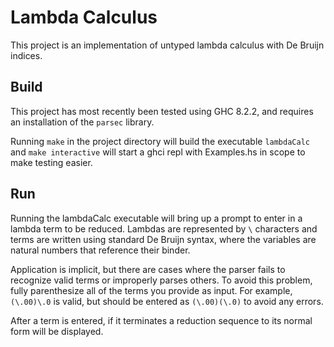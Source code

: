 # Lambda Calculus  
This project is an implementation of untyped lambda calculus with De Bruijn 
indices.  
  
## Build  
This project has most recently been tested using GHC 8.2.2, and requires an 
installation of the `parsec` library.  
  
Running `make` in the project directory will build the executable 
`lambdaCalc` and `make interactive` will start a ghci repl with Examples.hs 
in scope to make testing easier.  
  
## Run  
Running the lambdaCalc executable will bring up a prompt to enter in a lambda 
term to be reduced.  Lambdas are represented by `\` characters and terms 
are written using standard De Bruijn syntax, where the variables are 
natural numbers that reference their binder.  
  
Application is implicit, but there are cases where the parser fails to 
recognize valid terms or improperly parses others.  To avoid this problem, 
fully parenthesize all of the terms you provide as input.  For example, 
`(\.00)\.0` is valid, but should be entered as `(\.00)(\.0)` to avoid any 
errors.  

After a term is entered, if it terminates a reduction sequence to its normal 
form will be displayed.  
